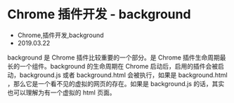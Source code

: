 # Chrome 插件开发 - background
- Chrome,插件开发,background
- 2019.03.22

background 是 Chrome 插件比较重要的一个部分。是 Chrome 插件生命周期最长的一个组件。background 的生命周期在 Chrome 启动后，启用的插件会被启动，background.js 或者 background.html 会被执行，如果是 background.html ，那么它是一个看不见的虚拟的网页的存在。如果是 background.js 的话，其实也可以理解为有一个虚拟的 html 页面。
